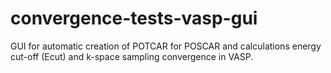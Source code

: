 # convergence-tests-vasp-gui
GUI for automatic creation of POTCAR for POSCAR and calculations energy cut-off (Ecut) and k-space sampling convergence in VASP.
